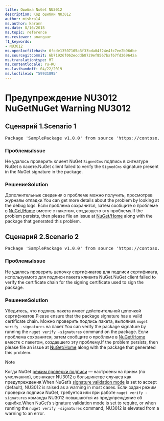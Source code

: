 ```yaml
---
title: Ошибка NuGet NU3012
description: Код ошибки NU3012
author: mishra14
ms.author: karann
ms.date: 8/16/2018
ms.topic: reference
ms.reviewer: anangaur
f1_keywords:
- NU3012
ms.openlocfilehash: 6fcde13507165a3f33bda04f24e4fc7ee2b96dbe
ms.sourcegitcommit: 6b71926f062ecddb8729ef8567baf67fd269642a
ms.translationtype: MT
ms.contentlocale: ru-RU
ms.lasthandoff: 04/22/2019
ms.locfileid: "59931895"
---
```

# <a name="nuget-warning-nu3012"></a><span data-ttu-id="9efe2-103">Предупреждение NU3012 NuGet</span><span class="sxs-lookup"><span data-stu-id="9efe2-103">NuGet Warning NU3012</span></span>

## <a name="scenario-1"></a><span data-ttu-id="9efe2-104">Сценарий 1.</span><span class="sxs-lookup"><span data-stu-id="9efe2-104">Scenario 1</span></span>

<pre>Package 'SamplePackage v1.0.0' from source 'https://contoso.com/index.json': The primary signature validation failed.</pre>

### <a name="issue"></a><span data-ttu-id="9efe2-105">Проблемы</span><span class="sxs-lookup"><span data-stu-id="9efe2-105">Issue</span></span>

<span data-ttu-id="9efe2-106">Не удалось проверить клиент NuGet `SignedCms` подпись в сигнатуре NuGet в пакете.</span><span class="sxs-lookup"><span data-stu-id="9efe2-106">NuGet client failed to verify the `SignedCms` signature present in the NuGet signature in the package.</span></span>


### <a name="solution"></a><span data-ttu-id="9efe2-107">Решение</span><span class="sxs-lookup"><span data-stu-id="9efe2-107">Solution</span></span>

<span data-ttu-id="9efe2-108">Дополнительные сведения о проблеме можно получить, просмотрев журналы отладки.</span><span class="sxs-lookup"><span data-stu-id="9efe2-108">You can get more details about the problem by looking at the debug logs.</span></span> <span data-ttu-id="9efe2-109">Если проблема сохранится, затем сообщите о проблеме в [NuGet/Home](https://github.com/NuGet/Home/issues) вместе с пакетом, создавшего эту проблему.</span><span class="sxs-lookup"><span data-stu-id="9efe2-109">If the problem persists, then please file an issue at [NuGet/Home](https://github.com/NuGet/Home/issues) along with the package that generated this problem.</span></span>



## <a name="scenario-2"></a><span data-ttu-id="9efe2-110">Сценарий 2.</span><span class="sxs-lookup"><span data-stu-id="9efe2-110">Scenario 2</span></span>

<pre>Package 'SamplePackage v1.0.0' from source 'https://contoso.com/index.json': The primary signature found a chain building issue:  A certificate chain processed, but terminated in a root certificate which is not trusted by the trust provider.</pre>

### <a name="issue"></a><span data-ttu-id="9efe2-111">Проблемы</span><span class="sxs-lookup"><span data-stu-id="9efe2-111">Issue</span></span>

<span data-ttu-id="9efe2-112">Не удалось проверить цепочку сертификатов для подписи сертификата, используемого для подписи пакета клиента NuGet.</span><span class="sxs-lookup"><span data-stu-id="9efe2-112">NuGet client failed to verify the certificate chain for the signing certificate used to sign the package.</span></span>


### <a name="solution"></a><span data-ttu-id="9efe2-113">Решение</span><span class="sxs-lookup"><span data-stu-id="9efe2-113">Solution</span></span>

<span data-ttu-id="9efe2-114">Убедитесь, что подпись пакета имеет действительной цепочкой сертификатов.</span><span class="sxs-lookup"><span data-stu-id="9efe2-114">Please ensure that the package signature has a valid certificate chain.</span></span> <span data-ttu-id="9efe2-115">Можно проверить подпись пакета, выполнив `nuget verify -signatures` на пакет.</span><span class="sxs-lookup"><span data-stu-id="9efe2-115">You can verify the package signature by running the `nuget verify -signatures` command on the package.</span></span> <span data-ttu-id="9efe2-116">Если проблема сохранится, затем сообщите о проблеме в [NuGet/Home](https://github.com/NuGet/Home/issues) вместе с пакетом, создавшего эту проблему.</span><span class="sxs-lookup"><span data-stu-id="9efe2-116">If the problem persists, then please file an issue at [NuGet/Home](https://github.com/NuGet/Home/issues) along with the package that generated this problem.</span></span>


> [!Note]
> <span data-ttu-id="9efe2-117">Когда NuGet [режим проверки подписи](https://docs.microsoft.com/en-us/nuget/consume-packages/installing-signed-packages#configure-package-signature-requirements) — настроены на прием (по умолчанию), возникает NU3012 в большинстве случаев как предупреждения.</span><span class="sxs-lookup"><span data-stu-id="9efe2-117">When NuGet’s [signature validation mode](https://docs.microsoft.com/en-us/nuget/consume-packages/installing-signed-packages#configure-package-signature-requirements) is set to accept (default), NU3012 is raised as a warning in most cases.</span></span> <span data-ttu-id="9efe2-118">Если задан режим проверки подписи NuGet, требуется или при работе `nuget verify -signatures` команды NU3012 повышаются из предупреждение об ошибке.</span><span class="sxs-lookup"><span data-stu-id="9efe2-118">When NuGet’s signature validation mode is set to require, or when running the `nuget verify -signatures` command, NU3012 is elevated from a warning to an error.</span></span> 

